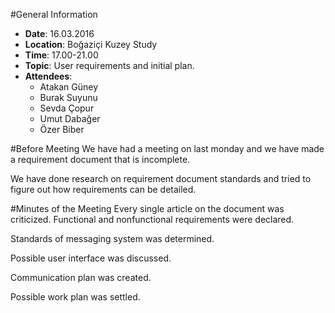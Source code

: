 #General Information
* **Date**: 16.03.2016
* **Location**: Boğaziçi Kuzey Study
* **Time**: 17.00-21.00
* **Topic**: User requirements and initial plan.
* **Attendees**: 
  * Atakan Güney
  * Burak Suyunu
  * Sevda Çopur
  * Umut Dabağer
  * Özer Biber

#Before Meeting
  We have had a meeting on last monday and we have made a requirement document that is incomplete.

  We have done research on requirement document standards and tried to figure out how requirements can be detailed. 

#Minutes of the Meeting
  Every single article on the document was criticized. Functional and nonfunctional requirements were declared.

  Standards of messaging system was determined.

  Possible user interface was discussed.

  Communication plan was created.

  Possible work plan was settled.



  